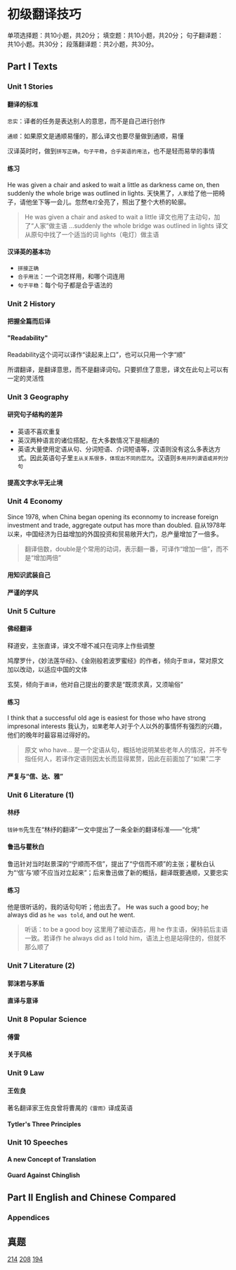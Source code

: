 # 初级翻译技巧

单项选择题：共10小题，共20分；
填空题：共10小题，共20分；
句子翻译题：共10小题。共30分；
段落翻译题：共2小题，共30分。

## Part I Texts
### Unit 1 Stories

#### 翻译的标准

`忠实`：译者的任务是表达别人的意思，而不是自己进行创作

`通顺`：如果原文是通顺易懂的，那么译文也要尽量做到通顺，易懂

汉译英时时，做到`拼写正确`，`句子平稳`，`合乎英语的用法`，也不是轻而易举的事情

#### 练习

He was given a chair and asked to wait a little as darkness came on, then suddenly the whole brige was outlined in lights.
天快黑了，`人家`给了他一把椅子，请他坐下等一会儿。忽然`电灯`全亮了，照出了整个大桥的轮廓。
> He was given a chair and asked to wait a little 译文也用了主动句，加了“人家”做主语
> ...suddenly the whole bridge was outlined in lights 译文从原句中找了一个适当的词 lights（电灯）做主语

#### 汉译英的基本功

- `拼接正确`
- `合乎用法`：一个词怎样用，和哪个词连用
- `句子平稳`：每个句子都是合乎语法的

### Unit 2 History

#### 把握全篇而后译

#### "Readability"

Readability这个词可以译作“读起来上口”，也可以只用一个字“顺”

所谓翻译，是翻译意思，而不是翻译词句。只要抓住了意思，译文在此句上可以有一定的灵活性

### Unit 3 Geography

#### 研究句子结构的差异

- 英语不喜欢重复
- 英汉两种语言的诸位搭配，在大多数情况下是相通的
- 英语大量使用定语从句、分词短语、介词短语等，汉语则没有这么多表达方式。因此英语句子里`主从关系很多，体现出不同的层次`。汉语则`多用并列谓语或并列分句`

#### 提高文字水平无止境
### Unit 4 Economy

Since 1978, when China began opening its econnomy to increase foreign investment and trade, aggregate output has more than doubled.
自从1978年以来，中国经济为日益增加的外国投资和贸易敞开大门，总产量增加了一倍多。
> 翻译倍数，double是个常用的动词，表示翻一番，可译作“增加一倍”，而不是“增加两倍”

#### 用知识武装自己
#### 严谨的学风
### Unit 5 Culture
#### 佛经翻译

释道安，主张直译，译文不增不减只在词序上作些调整

鸠摩罗什，《妙法莲华经》、《金刚般若波罗蜜经》的作者，倾向于`意译`，常对原文加以改动，以适应中国的文体

玄奘，倾向于`直译`，他对自己提出的要求是“既须求真，又须喻俗”

#### 练习

I think that a successful old age is easiest for those who have strong impresonal interests
我认为，`如果`老年人对于个人以外的事情怀有强烈的兴趣，他们的晚年时最容易过得好的。
> 原文 who have... 是一个定语从句，概括地说明某些老年人的情况，并不专指任何人，若译作定语则因太长而显得累赘，因此在前面加了“如果”二字

#### 严复与“信、达、雅”

### Unit 6 Literature (1)

#### 林纾

`钱钟书`先生在“林纾的翻译”一文中提出了一条全新的翻译标准——“化境”

#### 鲁迅与瞿秋白

鲁迅针对当时赵景深的“宁顺而不信”，提出了“宁信而不顺”的主张；瞿秋白认为“‘信’与‘顺’不应当对立起来”；后来鲁迅做了新的概括，翻译既要通顺，又要忠实

#### 练习

他是很听话的，我的话句句听；他出去了。
He was such a good boy; he always did as `he was told`, and out he went.
> 听话：to be a good boy
> 这里用了被动语态，用 he 作主语，保持前后主语一致。若译作 he always did as I told him，语法上也是站得住的，但就不那么顺了

### Unit 7 Literature (2)
#### 郭沫若与茅盾
#### 直译与意译
### Unit 8 Popular Science
#### 傅雷
#### 关于风格
### Unit 9 Law
#### 王佐良

著名翻译家王佐良曾将曹禺的`《雷雨》`译成英语

#### Tytler's Three Principles
### Unit 10 Speeches
#### A new Concept of Translation
#### Guard Against Chinglish
## Part II English and Chinese Compared
### Appendices

## 真题

[214](https://www.educity.cn/zikao/327341.html)
[208](https://www.educity.cn/zikao/220688.html)
[194](https://www.educity.cn/zikao/88339.html)

